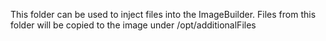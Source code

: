 This folder can be used to inject files into the ImageBuilder.
Files from this folder will be copied to the image under /opt/additionalFiles